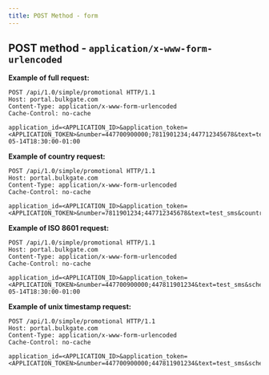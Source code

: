 ```yaml
---
title: POST Method - form
---
```


## POST method - `application/x-www-form-urlencoded`

**Example of full request:**
``` http
POST /api/1.0/simple/promotional HTTP/1.1
Host: portal.bulkgate.com
Content-Type: application/x-www-form-urlencoded
Cache-Control: no-cache

application_id=<APPLICATION_ID>&application_token=<APPLICATION_TOKEN>&number=447700900000;7811901234;447712345678&text=test_sms&unicode=yes&flash=no&sender_id=gText&sender_id_value=BulkGate&country=gb&schedule=2018-05-14T18:30:00-01:00
```

**Example of country request:**
``` http
POST /api/1.0/simple/promotional HTTP/1.1
Host: portal.bulkgate.com
Content-Type: application/x-www-form-urlencoded
Cache-Control: no-cache

application_id=<APPLICATION_ID>&application_token=<APPLICATION_TOKEN>&number=7811901234;447712345678&text=test_sms&country=gb
```

**Example of ISO 8601 request:**
``` http
POST /api/1.0/simple/promotional HTTP/1.1
Host: portal.bulkgate.com
Content-Type: application/x-www-form-urlencoded
Cache-Control: no-cache

application_id=<APPLICATION_ID>&application_token=<APPLICATION_TOKEN>&number=447700900000;447811901234&text=test_sms&schedule=2018-05-14T18:30:00-01:00
```

**Example of unix timestamp request:**
``` http
POST /api/1.0/simple/promotional HTTP/1.1
Host: portal.bulkgate.com
Content-Type: application/x-www-form-urlencoded
Cache-Control: no-cache

application_id=<APPLICATION_ID>&application_token=<APPLICATION_TOKEN>&number=447700900000;447811901234&text=test_sms&schedule=1526992636
```

